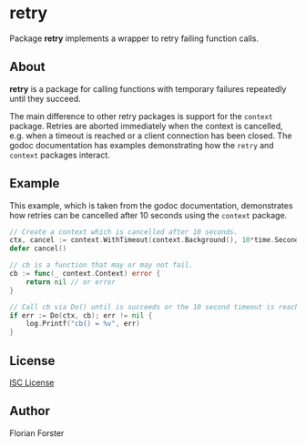 # retry

Package **retry** implements a wrapper to retry failing function calls.

## About

**retry** is a package for calling functions with temporary failures repeatedly
until they succeed.

The main difference to other retry packages is support for the `context`
package. Retries are aborted immediately when the context is cancelled, e.g.
when a timeout is reached or a client connection has been closed. The godoc
documentation has examples demonstrating how the `retry` and `context` packages
interact.

## Example

This example, which is taken from the godoc documentation, demonstrates how
retries can be cancelled after 10 seconds using the `context` package.

```go
// Create a context which is cancelled after 10 seconds.
ctx, cancel := context.WithTimeout(context.Background(), 10*time.Second)
defer cancel()

// cb is a function that may or may not fail.
cb := func(_ context.Context) error {
	return nil // or error
}

// Call cb via Do() until is succeeds or the 10 second timeout is reached.
if err := Do(ctx, cb); err != nil {
	log.Printf("cb() = %v", err)
}
```

## License

[ISC License](https://opensource.org/licenses/ISC)

## Author

Florian Forster
